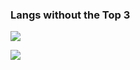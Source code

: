 ### Langs without the Top 3

![](https://github-readme-stats.vercel.app/api/top-langs/?username=Shadowdara&layout=compact&theme=ambient_gradient&langs_count=20&hide=markdown,mcfunction,ini,python,html,C++)

![](https://github-readme-stats.vercel.app/api/top-langs/?username=weuritz8u&layout=compact&theme=ambient_gradient&langs_count=20&hide=markdown,mcfunction,ini,html,css,javascript)